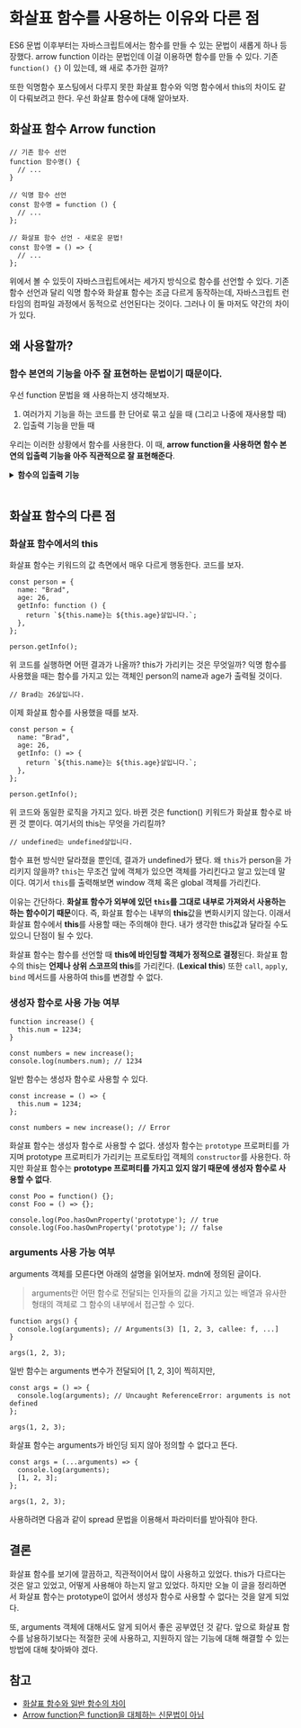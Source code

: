 # 화살표 함수를 사용하는 이유와 다른 점

ES6 문법 이후부터는 자바스크립트에서는 함수를 만들 수 있는 문법이 새롭게 하나 등장했다. arrow function 이라는 문법인데 이걸 이용하면 함수를 만들 수 있다. 기존 `function() {}` 이 있는데, 왜 새로 추가한 걸까?

또한 익명함수 포스팅에서 다루지 못한 화살표 함수와 익명 함수에서 this의 차이도 같이 다뤄보려고 한다. 우선 화살표 함수에 대해 알아보자.

## 화살표 함수 Arrow function

```tsx
// 기존 함수 선언
function 함수명() {
  // ...
}

// 익명 함수 선언
const 함수명 = function () {
  // ...
};

// 화살표 함수 선언 - 새로운 문법!
const 함수명 = () => {
  // ...
};
```

위에서 볼 수 있듯이 자바스크립트에서는 세가지 방식으로 함수를 선언할 수 있다. 기존 함수 선언과 달리 익명 함수와 화살표 함수는 조금 다르게 동작하는데, 자바스크립트 런타임의 컴파일 과정에서 동적으로 선언된다는 것이다. 그러나 이 둘 마저도 약간의 차이가 있다.

## 왜 사용할까?

### **함수 본연의 기능을 아주 잘 표현하는 문법이기 때문**이다.

우선 function 문법을 왜 사용하는지 생각해보자.

1. 여러가지 기능을 하는 코드를 한 단어로 묶고 싶을 때 (그리고 나중에 재사용할 때)
2. 입출력 기능을 만들 때

우리는 이러한 상황에서 함수를 사용한다. 이 때, **arrow function을 사용하면 함수 본연의 입출력 기능을 아주 직관적으로 잘 표현해준다**.

<details><summary><b>함수의 입출력 기능</b></summary><div>

![https://codingapple.com/wp-content/uploads/2020/03/black.png](https://codingapple.com/wp-content/uploads/2020/03/black.png)

위 그림처럼 input을 집어 넣으면 output을 출력해주는 박스가 바로 함수이다.

수학 시간을 떠올려보자.

> 문제) f(x) = x + 2 이다. 그럼 f(2)는 뭘까?

답은 4다.

f(x) 이게 함수다. input으로 2가 들어갔고, 함수는 output으로 4를 내놓는다. 프로그래밍에선 어떨까?

```tsx
function add(x) {
  return x + 2;
}
```

이러한 문법을 만들어서 사용한다. 함수의 소괄호 안에는 input 역할을 하는 파라미터(매개변수)가 있고, 함수 내에 return 이라는 것은 output 역할을 하는 키워드다. **소괄호에 뭔가 집어 넣으면 return을 이용해 뭔가 뱉어내는 것** 이게 바로 함수의 입출력 기능이다.

다시 화살표 함수를 보자.

```tsx
const double = (x) => {
  return x * 2;
};

console.log(double(4)); // 8
console.log(double(8)); // 16
```

아주 직관적으로 입출력 기능을 나타내고 있다. 이렇게 코드의 가독성을 높여주는 역할을 한다.

위와 같이 매개 변수가 하나라면 소괄호를 생략할 수 있다.

```tsx
const double = (x) => x * 2;
```

또 위의 코드와 다른 점이 있는데, 중괄호와 return이 없다. 이를 **Implict return**(암묵적 return)이라고 한다. 중괄호 안에 함수 내용이 **한 줄뿐이라면**, 중괄호를 생략해서 위와 같이 생략할 수 있다. 이때 `return`은 생략된 것으로 간주한다.

</div></details>
    
<br />

## 화살표 함수의 다른 점

### 화살표 함수에서의 this

화살표 함수는 키워드의 값 측면에서 매우 다르게 행동한다. 코드를 보자.

```tsx
const person = {
  name: "Brad",
  age: 26,
  getInfo: function () {
    return `${this.name}는 ${this.age}살입니다.`;
  },
};

person.getInfo();
```

위 코드를 실행하면 어떤 결과가 나올까? this가 가리키는 것은 무엇일까? 익명 함수를 사용했을 때는 함수를 가지고 있는 객체인 person의 name과 age가 출력될 것이다.

```tsx
// Brad는 26살입니다.
```

이제 화살표 함수를 사용했을 때를 보자.

```tsx
const person = {
  name: "Brad",
  age: 26,
  getInfo: () => {
    return `${this.name}는 ${this.age}살입니다.`;
  },
};

person.getInfo();
```

위 코드와 동일한 로직을 가지고 있다. 바뀐 것은 function() 키워드가 화살표 함수로 바뀐 것 뿐이다. 여기서의 this는 무엇을 가리킬까?

```tsx
// undefined는 undefined살입니다.
```

함수 표현 방식만 달라졌을 뿐인데, 결과가 undefined가 됐다. 왜 `this`가 person을 가리키지 않을까? `this`는 무조건 앞에 객체가 있으면 객체를 가리킨다고 알고 있는데 말이다. 여기서 `this`를 출력해보면 window 객체 혹은 global 객체를 가리킨다.

이유는 간단하다. **화살표 함수가 외부에 있던 `this`를 그대로 내부로 가져와서 사용하는 하는 함수이기 때문**이다. 즉, 화살표 함수는 내부의 **this**값을 변화시키지 않는다. 이래서 화살표 함수에서 **this**를 사용할 때는 주의해야 한다. 내가 생각한 this값과 달라질 수도 있으니 단점이 될 수 있다.

화살표 함수는 함수를 선언할 때 **this에 바인딩할 객체가 정적으로 결정**된다. 화살표 함수의 this는 **언제나 상위 스코프의 this**를 가리킨다. (**Lexical this**) 또한 `call`, `apply`, `bind` 메서드를 사용하여 this를 변경할 수 없다.

### 생성자 함수로 사용 가능 여부

```tsx
function increase() {
  this.num = 1234;
}

const numbers = new increase();
console.log(numbers.num); // 1234
```

일반 함수는 생성자 함수로 사용할 수 있다.

```tsx
const increase = () => {
  this.num = 1234;
};

const numbers = new increase(); // Error
```

화살표 함수는 생성자 함수로 사용할 수 없다. 생성자 함수는 `prototype` 프로퍼티를 가지며 prototype 프로퍼티가 가리키는 프로토타입 객체의 `constructor`를 사용한다. 하지만 화살표 함수는 **prototype 프로퍼티를 가지고 있지 않기 때문에 생성자 함수로 사용할 수 없다**.

```tsx
const Poo = function() {};
const Foo = () => {};

console.log(Poo.hasOwnProperty('prototype'); // true
console.log(Foo.hasOwnProperty('prototype'); // false
```

### arguments 사용 가능 여부

arguments 객체를 모른다면 아래의 설명을 읽어보자. mdn에 정의된 글이다.

> arguments란 어떤 함수로 전달되는 인자들의 값을 가지고 있는 배열과 유사한 형태의 객체로 그 함수의 내부에서 접근할 수 있다.

```tsx
function args() {
  console.log(arguments); // Arguments(3) [1, 2, 3, callee: f, ...]
}

args(1, 2, 3);
```

일반 함수는 arguments 변수가 전달되어 [1, 2, 3]이 찍히지만,

```tsx
const args = () => {
  console.log(arguments); // Uncaught ReferenceError: arguments is not defined
};

args(1, 2, 3);
```

화살표 함수는 arguments가 바인딩 되지 않아 정의할 수 없다고 뜬다.

```tsx
const args = (...arguments) => {
  console.log(arguments);
  [1, 2, 3];
};

args(1, 2, 3);
```

사용하려면 다음과 같이 spread 문법을 이용해서 파라미터를 받아줘야 한다.

## 결론

화살표 함수를 보기에 깔끔하고, 직관적이어서 많이 사용하고 있었다. this가 다르다는 것은 알고 있었고, 어떻게 사용해야 하는지 알고 있었다. 하지만 오늘 이 글을 정리하면서 화살표 함수는 prototype이 없어서 생성자 함수로 사용할 수 없다는 것을 알게 되었다.

또, arguments 객체에 대해서도 알게 되어서 좋은 공부였던 것 같다. 앞으로 화살표 함수를 남용하기보다는 적절한 곳에 사용하고, 지원하지 않는 기능에 대해 해결할 수 있는 방법에 대해 찾아봐야 겠다.

## 참고

- [화살표 함수와 일반 함수의 차이](https://hhyemi.github.io/2021/06/09/arrow.html)
- [Arrow function은 function을 대체하는 신문법이 아님](https://codingapple.com/unit/es6-3-arrow-function-why/)
